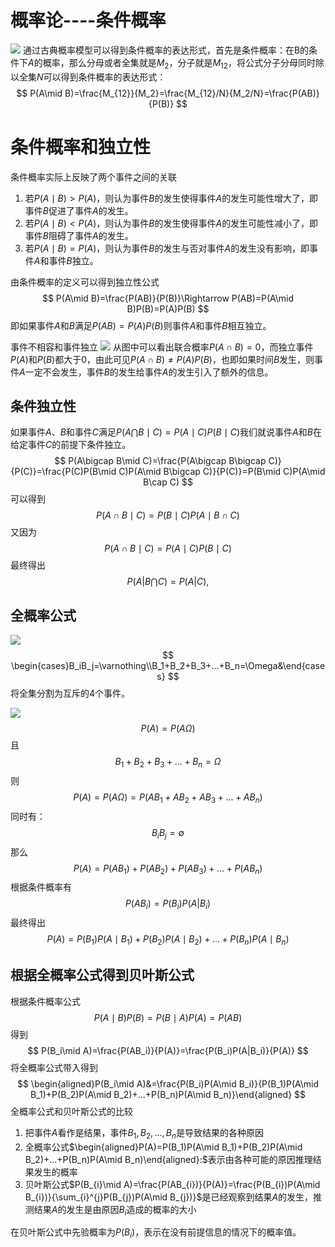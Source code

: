 # 概率论----条件概率

![](https://jingm-1306896127.cos.ap-chongqing.myqcloud.com/markdown/Snipaste_2023-08-16_14-17-13.png?q-sign-algorithm=sha1&q-ak=AKIDOZnS6Y_s9-R8_3XnzMobivv3P00rcHSg4D6VtUEsS9zZI2iJxMU8OF5zfput4ZL9&q-sign-time=1692282490;1692286090&q-key-time=1692282490;1692286090&q-header-list=host&q-url-param-list=ci-process&q-signature=1eeb504216e860bd6000281e20c679f71a57ac22&x-cos-security-token=n3nmliETjBa6MHbyktZhbxxs81ppSzjab61a6dbdc0a500b6c1a042af3493159flAihFdiBgRGqKeXcM4tBXkpRVbBB8UscuPaRvW9dwQjNhGl1zUPEkk8dh8jbC-BWex3EjHkK7LvXvOIeykJhKHDGOgcmHr_BiyyReZVYg521IBGEkzjBvNyInaCAKu1Wc3L8H6K29UZG9UNSvBMBRkcoLT0cgPap5apazcgWRV7wcigKHYPX_cD8Tr0P1uvG&ci-process=originImage)
通过古典概率模型可以得到条件概率的表达形式，首先是条件概率：在B的条件下$A$的概率，那么分母或者全集就是$M_2$，分子就是$M_{12}$，将公式分子分母同时除以全集$N$可以得到条件概率的表达形式：
$$
P(A\mid B)=\frac{M_{12}}{M_2}=\frac{M_{12}/N}{M_2/N}=\frac{P(AB)}{P(B)}
$$
# 条件概率和独立性
条件概率实际上反映了两个事件之间的关联
1. 若$P(A\mid B)>P(A)$，则认为事件$B$的发生使得事件$A$的发生可能性增大了，即事件$B$促进了事件$A$的发生。
2. 若$P(A\mid B)<P(A)$，则认为事件$B$的发生使得事件$A$的发生可能性减小了，即事件$B$阻碍了事件$A$的发生。
3. 若$P(A\mid B)=P(A)$，则认为事件$B$的发生与否对事件$A$的发生没有影响，即事件$A$和事件$B$独立。

由条件概率的定义可以得到独立性公式
$$
P(A\mid B)=\frac{P(AB)}{P(B)}\Rightarrow P(AB)=P(A\mid B)P(B)=P(A)P(B)
$$
即如果事件$A$和$B$满足$P(AB)=P(A)P(B)$则事件$A$和事件$B$相互独立。

事件不相容和事件独立
![](https://jingm-1306896127.cos.ap-chongqing.myqcloud.com/jingm-1306896127%20/%20markdown/20230817224519.png)
从图中可以看出联合概率$P(A\cap B)=0$，而独立事件$P(A)$和$P(B)$都大于$0$，由此可见$P(A\cap B)\neq P(A)P(B)$，也即如果时间$B$发生，则事件$A$一定不会发生，事件$B$的发生给事件$A$的发生引入了额外的信息。

## 条件独立性
如果事件$A$、$B$和事件$C$满足$P(A\bigcap B\mid C)=P(A\mid C)P(B\mid C)$我们就说事件$A$和$B$在给定事件$C$的前提下条件独立。
$$
P(A\bigcap B\mid C)=\frac{P(A\bigcap B\bigcap C)}{P(C)}=\frac{P(C)P(B\mid C)P(A\mid B\bigcap C)}{P(C)}=P(B\mid C)P(A\mid B\cap C)
$$
可以得到
$$
P(A\cap B\mid C)=P(B\mid C)P(A\mid B\cap C)
$$
又因为
$$
P(A\cap B\mid C)=P(A\mid C)P(B\mid C)
$$
最终得出
$$
P(A|B\bigcap C)=P(A|C),
$$
## 全概率公式
![](https://jingm-1306896127.cos.ap-chongqing.myqcloud.com/jingm-1306896127%20/%20markdown/20230817225637.png)
$$
\begin{cases}B_iB_j=\varnothing\\B_1+B_2+B_3+...+B_n=\Omega&\end{cases}
$$
将全集分割为互斥的$4$个事件。

![](https://jingm-1306896127.cos.ap-chongqing.myqcloud.com/jingm-1306896127%20/%20markdown/20230817225913.png)
$$
P(A) =P(A\Omega)
$$
且
$$
B_1+B_2+B_3+...+B_n=\Omega
$$
则
$$
P(A) =P(A\Omega)=P(AB_1+AB_2+AB_3+...+AB_n)
$$
同时有：
$$
B_iB_j=\emptyset
$$
那么
$$
P(A) =P(AB_1)+P(AB_2)+P(AB_3)+...+P(AB_n)
$$
根据条件概率有
$$
P(AB_i)=P(B_i)P(A|B_i)
$$
最终得出
$$
P(A) =P(B_1)P(A\mid B_1)+P(B_2)P(A\mid B_2)+...+P(B_n)P(A\mid B_n) 
$$
## 根据全概率公式得到贝叶斯公式
根据条件概率公式
$$
P(A\mid B)P(B)=P(B\mid A)P(A)=P(AB)
$$
得到
$$
P(B_i\mid A)=\frac{P(AB_i)}{P(A)}=\frac{P(B_i)P(A|B_i)}{P(A)}
$$
将全概率公式带入得到
$$
\begin{aligned}P(B_i\mid A)&=\frac{P(B_i)P(A\mid B_i)}{P(B_1)P(A\mid B_1)+P(B_2)P(A\mid B_2)+...+P(B_n)P(A\mid B_n)}\end{aligned}
$$
全概率公式和贝叶斯公式的比较
1. 把事件$A$看作是结果，事件$B_1,B_2,...,B_n$是导致结果的各种原因
2. 全概率公式$\begin{aligned}P(A)=P(B_1)P(A\mid B_1)+P(B_2)P(A\mid B_2)+...+P(B_n)P(A\mid B_n)\end{aligned}:$表示由各种可能的原因推理结果发生的概率
3. 贝叶斯公式$P(B_{i}\mid A)=\frac{P(AB_{i})}{P(A)}=\frac{P(B_{i})P(A\mid B_{i})}{\sum_{i}^{j}P(B_{j})P(A\mid B_{j})}$是已经观察到结果$A$的发生，推测结果$A$的发生是由原因$B_i$造成的概率的大小

在贝叶斯公式中先验概率为$P(B_i)$，表示在没有前提信息的情况下的概率值。
<!--stackedit_data:
eyJoaXN0b3J5IjpbMTk2OTk2NTQwNSwxNTMyNTI1MzEsMjkwMz
YyMTEyLC0yMTI0NzI3NjQwLDgyMTE3MjY5MCw1OTk1Njc1NDMs
MTM0NTIxNzU3N119
-->